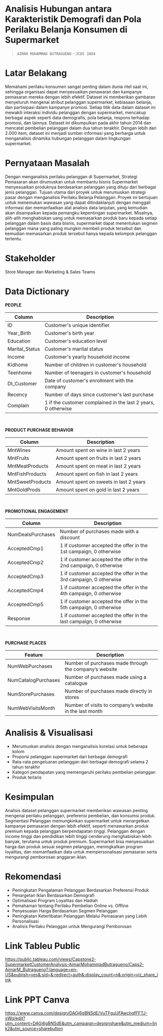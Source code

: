 # Analisis Hubungan antara Karakteristik Demografi dan Pola Perilaku Belanja Konsumen di Supermarket
>`AIMAR MOHAMMAD BUTRAGUENO` - `JCDS 2804`

# **Latar Belakang**
Memahami perilaku konsumen sangat penting dalam dunia ritel saat ini, sehingga organisasi dapat menyesuaikan penawaran dan kampanye pemasaran mereka dengan lebih efektif. Dataset ini memberikan gambaran menyeluruh mengenai atribut pelanggan supermarket, kebiasaan belanja, dan partisipasi dalam kampanye promosi. Setiap titik data dalam dataset ini mewakili interaksi individu pelanggan dengan supermarket, mencakup berbagai aspek seperti data demografis, pola belanja, respons terhadap promosi, dan lainnya. Dataset ini dikumpulkan pada akhir tahun 2014 dan mencatat pembelian pelanggan dalam dua tahun terakhir. Dengan lebih dari 2.000 item, dataset ini menjadi sumber informasi yang berharga untuk menganalisis dinamika hubungan pelanggan dalam lingkungan supermarket.

# **Pernyataan Masalah**
Dengan menganalisis perilaku pelanggan di Supermarket, Strategi Pemasaran akan dirumuskan untuk membantu bisnis Supermarket menyesuaikan produknya berdasarkan pelanggan yang dituju dari berbagai jenis pelanggan. Tujuan utama dari proyek untuk merumuskan strategi pasar dengan menganalisis Perilaku Belanja Pelanggan. Proyek ini bertujuan untuk menemukan wawasan yang dapat ditindaklanjuti dengan menggali informasi dan memanfaatkan alat analisis data lanjutan, yang kemudian akan disampaikan kepada pemangku kepentingan supermarket. Misalnya, alih-alih menghabiskan uang untuk memasarkan produk baru kepada setiap pelanggan dalam basis data bisnis, supermarket dapat menentukan segmen pelanggan mana yang paling mungkin membeli produk tersebut dan kemudian memasarkan produk tersebut hanya kepada kelompok pelanggan tertentu.

# **Stakeholder**
Store Manager dan Marketing & Sales Teams

# **Data Dictionary**
**PEOPLE**
<br>

| Column | Description
| -- | --- 
| ID | Customer's unique identifier
| Year_Birth | Customer's birth year
| Education | Customer's education level
| Marital_Status | Customer's marital status
| Income | Customer's yearly household income
| Kidhome | Number of children in customer's household
| Teenhome | Number of teenagers in customer's household
| Dt_Customer | Date of customer's enrollment with the company
| Recency | Number of days since customer's last purchase
| Complain | 1 if the customer complained in the last 2 years, 0 otherwise

<br>

**PRODUCT PURCHASE BEHAVIOR**
<br>

| Column | Description
| --- | --- 
| MntWines | Amount spent on wine in last 2 years
| MntFruits | Amount spent on fruits in last 2 years
| MntMeatProducts | Amount spent on meat in last 2 years
| MntFishProducts | Amount spent on fish in last 2 years
| MntSweetProducts | Amount spent on sweets in last 2 years
| MntGoldProds | Amount spent on gold in last 2 years

<br>

**PROMOTIONAL ENGAGEMENT**
<br>

| Column | Description
| --- | --- 
| NumDealsPurchases | Number of purchases made with a discount
| AcceptedCmp1 | 1 if customer accepted the offer in the 1st campaign, 0 otherwise
| AcceptedCmp2 | 1 if customer accepted the offer in the 2nd campaign, 0 otherwise
| AcceptedCmp3 | 1 if customer accepted the offer in the 3rd campaign, 0 otherwise
| AcceptedCmp4 | 1 if customer accepted the offer in the 4th campaign, 0 otherwise
| AcceptedCmp5 | 1 if customer accepted the offer in the 5th campaign, 0 otherwise
| Response | 1 if customer accepted the offer in the last campaign, 0 otherwise

<br>

**PURCHASE PLACES**
<br>

| Feature | Description
| --- | --- 
| NumWebPurchases | Number of purchases made through the company’s website
| NumCatalogPurchases | Number of purchases made using a catalogue
| NumStorePurchases | Number of purchases made directly in stores
| NumWebVisitsMonth | Number of visits to company’s website in the last month

# Analisis & Visualisasi
- Merumuskan analisis dengan menganalisis korelasi untuk beberapa kolom
- Proporsi pelanggan supermarket dari berbagai demografi
- Rata-rata pengeluaran pelanggan dari berbagai demografi selama 2 tahun terakhir
- Kategori pendapatan yang memengaruhi perilaku pembelian pelanggan
- Produk terlaris

# Kesimpulan
Analisis dataset pelanggan supermarket memberikan wawasan penting mengenai perilaku pelanggan, preferensi pembelian, dan konsumsi produk. Segmentasi Pelanggan memungkinkan supermarket untuk menargetkan kampanye pemasaran dengan lebih efektif, seperti menawarkan produk premium kepada pelanggan berpendapatan tinggi. Pelanggan dengan income tinggi dan pendidikan lebih tinggi cenderung menghabiskan lebih banyak, terutama untuk produk premium. Supermarket bisa menyesuaikan harga dan produk sesuai segmen pelanggan, meningkatkan program loyalitas, dan memanfaatkan data untuk mempersonalisasi pemasaran serta mengurangi pemborosan anggaran iklan.

# Rekomendasi
- Peningkatan Pengalaman Pelanggan Berdasarkan Preferensi Produk 
- Penargetan Iklan Berdasarkan Demografi
- Optimalisasi Program Loyalitas dan Hadiah
- Pemahaman tentang Perilaku Pembelian Online vs. Offline
- Penyesuaian Harga Berdasarkan Segmen Pelanggan
- Peningkatan Keterlibatan Pelanggan Melalui Pemasaran yang Lebih Personalisasi
- Analisis Perilaku Pelanggan untuk Mengurangi Pemborosan

# Link Tableu Public
https://public.tableau.com/views/Capstone2-SupermarketCustomerAnalysis-AimarMohammadButragueno/Caps2-AimarM_Butragueno?:language=en-US&publish=yes&:sid=&:redirect=auth&:display_count=n&:origin=viz_share_link

# Link PPT Canva
https://www.canva.com/design/DAGj6gBNSdE/VuTFguUFAwchqfFFTJ-xWg/edit?utm_content=DAGj6gBNSdE&utm_campaign=designshare&utm_medium=link2&utm_source=sharebutton
